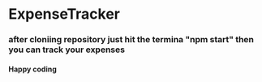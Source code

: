 # ExpenseTracker

### after cloniing repository just hit the termina "npm start" then you can track your expenses

#### Happy coding
